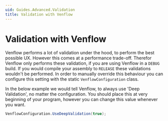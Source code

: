 ```yaml
---
uid: Guides.Advanced.Validation
title: Validation with Venflow
---
```


# Validation with Venflow

Venflow performs a lot of validation under the hood, to perform the best possible UX. However this comes at a performance trade-off. Therefor Venflow only performs these validation, if you are using Venflow in a `DEBUG` build. If you would compile your assembly to `RELEASE` these validations wouldn't be performed. In order to manually override this behaviour you can configure this setting with the static `VenflowConfiguration` class.

In the below example we would tell Venflow, to always use 'Deep Validation', no matter the configuration. You should place this at very beginning of your program, however you can change this value whenever you want.

```cs
VenflowConfiguration.UseDeepValidation(true);
```


